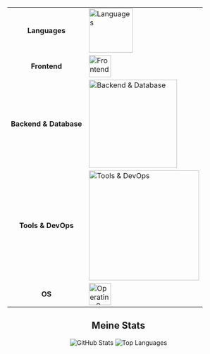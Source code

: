 <!-- ────────── Skills Tabelle ────────── -->
<div align="center">

<table>
  <tr>
    <td align="center"><strong>Languages</strong></td>
    <td align="left">
      <img src="https://skillicons.dev/icons?i=python,js,c" width="100" alt="Languages">
    </td>
  </tr>
  <tr>
    <td align="center"><strong>Frontend</strong></td>
    <td align="left">
      <img src="https://skillicons.dev/icons?i=html,css" width="50" alt="Frontend">
    </td>
  </tr>
  <tr>
    <td align="center"><strong>Backend &amp; Database</strong></td>
    <td align="left">
      <img src="https://skillicons.dev/icons?i=discord,bots,mysql,mongodb" width="200" alt="Backend &amp; Database">
    </td>
  </tr>
  <tr>
    <td align="center"><strong>Tools &amp; DevOps</strong></td>
    <td align="left">
      <img src="https://skillicons.dev/icons?i=git,github,vscode,idea,pycharm,webstorm" width="250" alt="Tools &amp; DevOps">
    </td>
  </tr>
  <tr>
    <td align="center"><strong>OS</strong></td>
    <td align="left">
      <img src="https://skillicons.dev/icons?i=windows,linux" width="50" alt="Operating Systems"
    </td>
  </tr>
</table>

</div>

<!-- ────────── GitHub Stats ────────── -->
<h2 align="center">Meine Stats</h2>

<p align="center">
  <img src="https://github-readme-stats.vercel.app/api?username=Lelus1988&theme=tokyonight&show_icons=true" alt="GitHub Stats">
  <img src="https://github-readme-stats.vercel.app/api/top-langs/?username=Lelus1988&theme=tokyonight&layout=compact" alt="Top Languages">
</p>
